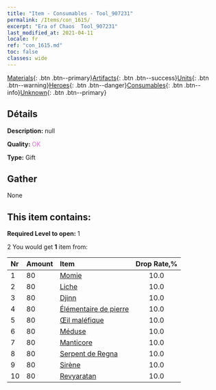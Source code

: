 ```yaml
---
title: "Item - Consumables - Tool_907231"
permalink: /Items/con_1615/
excerpt: "Era of Chaos  Tool_907231"
last_modified_at: 2021-04-11
locale: fr
ref: "con_1615.md"
toc: false
classes: wide
---
```

 [Materials](/fr/Items/){: .btn .btn--primary}[Artifacts](/fr/Items/Artifacts/){: .btn .btn--success}[Units](/fr/Items/Units/){: .btn .btn--warning}[Heroes](/fr/Items/Heroes/){: .btn .btn--danger}[Consumables](/fr/Items/Consumables/){: .btn .btn--info}[Unknown](/fr/Items/Unknown/){: .btn .btn--primary}

## Détails
 **Description:** null

 **Quality:** <span style="color: #DA70D6">OK</span>

 **Type:** Gift

## Gather

  None

## This item contains:

 **Required Level to open:** 1

 2 You would get **1** item  from:

  | Nr | Amount |     Item    | Drop Rate,% |
  |:---|:-------|:------------|:---------:|
  | 1 | 80 | [Momie](/fr/Items/unt_215/) | 10.0 | 
  | 2 | 80 | [Liche](/fr/Items/unt_212/) | 10.0 | 
  | 3 | 80 | [Djinn](/fr/Items/unt_239/) | 10.0 | 
  | 4 | 80 | [Élémentaire de pierre](/fr/Items/unt_266/) | 10.0 | 
  | 5 | 80 | [Œil maléfique](/fr/Items/unt_246/) | 10.0 | 
  | 6 | 80 | [Méduse](/fr/Items/unt_247/) | 10.0 | 
  | 7 | 80 | [Manticore](/fr/Items/unt_249/) | 10.0 | 
  | 8 | 80 | [Serpent de Regna](/fr/Items/unt_276/) | 10.0 | 
  | 9 | 80 | [Sirène](/fr/Items/unt_277/) | 10.0 | 
  | 10 | 80 | [Revyaratan](/fr/Items/unt_280/) | 10.0 | 
